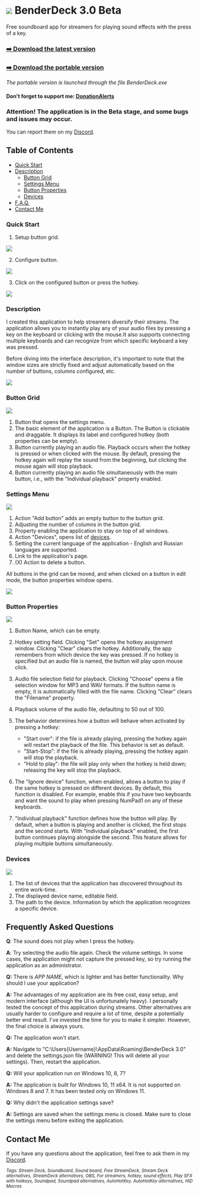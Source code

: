 # ![](/Screenshots/Square44x44Logo.altform-lightunplated_targetsize-32.png) BenderDeck 3.0 Beta
Free soundboard app for streamers for playing sound effects with the press of a key.
### [:arrow_right: Download the latest version](https://github.com/PavlikBender/BenderDeck/releases/download/v3.0.1/BenderDeck301.zip)
### [:arrow_right: Download the portable version](https://github.com/PavlikBender/BenderDeck/releases/download/v3.0.1/BenderDeck301Portable.zip)

*The portable version is launched through the file BenderDeck.exe*

#### Don't forget to support me: [DonationAlerts](https://www.donationalerts.com/r/pavlikbender) 

### **Attention!** The application is in the Beta stage, and some bugs and issues may occur.

You can report them on my [Discord](https://discord.com/invite/gaVrv6k).

## Table of Contents
- [Quick Start](#quick-start)
- [Description](#description)
  - [Button Grid](#button-grid)
  - [Settings Menu](#settings-menu)
  - [Button Properties](#button-properties)
  - [Devices](#devices)
- [F.A.Q.](#frequently-asked-questions)
- [Contact Me](#contact-me)

### Quick Start
1. Setup button grid.

![](/Screenshots/QS1En.gif)

2. Configure button.

![](/Screenshots/QS2En.gif)

3. Click on the configured button or press the hotkey.

![](/Screenshots/QS3.gif)

### Description

I created this application to help streamers diversify their streams. The application allows you to instantly play any of your audio files by pressing a key on the keyboard or clicking with the mouse.It also supports connecting multiple keyboards and can recognize from which specific keyboard a key was pressed.

Before diving into the interface description, it's important to note that the window sizes are strictly fixed and adjust automatically based on the number of buttons, columns configured, etc.

![](/Screenshots/Resizability.gif)

### Button Grid
![](/Screenshots/ButtonGrid.png)

1. Button that opens the settings menu.
2. The basic element of the application is a Button. The Button is clickable and draggable. It displays its label and configured hotkey (both properties can be empty).
3. Button currently playing an audio file. Playback occurs when the hotkey is pressed or when clicked with the mouse. By default, pressing the hotkey again will replay the sound from the beginning, but clicking the mouse again will stop playback.
5. Button currently playing an audio file simultaneously with the main button, i.e., with the "Individual playback" property enabled.

### Settings Menu
![](/Screenshots/MenuEn.png)

1. Action "Add button" adds an empty button to the button grid.
2. Adjusting the number of columns in the button grid.
3. Property enabling the application to stay on top of all windows.
4. Action "Devices", opens list of [devices](#devices).
5. Setting the current language of the application - English and Russian languages are supported.
6. Link to the application's page.
7. (X) Action to delete a button.

All buttons in the grid can be moved, and when clicked on a button in edit mode, the button properties window opens.

![](/Screenshots/Moving.gif)

### Button Properties
![](/Screenshots/ButtonEn.png)

1. Button Name, which can be empty.
2. Hotkey setting field. Clicking "Set" opens the hotkey assignment window. Clicking "Clear" clears the hotkey. Additionally, the app remembers from which device the key was pressed. If no hotkey is specified but an audio file is named, the button will play upon mouse click.
3. Audio file selection field for playback. Clicking "Choose" opens a file selection window for MP3 and WAV formats. If the button name is empty, it is automatically filled with the file name. Clicking "Clear" clears the "Filename" property.
4. Playback volume of the audio file, defaulting to 50 out of 100.
5. The behavior determines how a button will behave when activated by pressing a hotkey:
   - "Start over": if the file is already playing, pressing the hotkey again will restart the playback of the file. This behavior is set as default.
   - "Start-Stop": if the file is already playing, pressing the hotkey again will stop the playback.
   - "Hold to play": the file will play only when the hotkey is held down; releasing the key will stop the playback.

6. The "Ignore device" function, when enabled, allows a button to play if the same hotkey is pressed on different devices. By default, this function is disabled. For example, enable this if you have two keyboards and want the sound to play when pressing NumPad1 on any of these keyboards.
7. "Individual playback" function defines how the button will play. By default, when a button is playing and another is clicked, the first stops and the second starts. With "Individual playback" enabled, the first button continues playing alongside the second. This feature allows for playing multiple buttons simultaneously.

### Devices
![](/Screenshots/DevicesEn.png)

1. The list of devices that the application has discovered throughout its entire work-time.
2. The displayed device name, editable field.
3. The path to the device. Information by which the application recognizes a specific device.

## Frequently Asked Questions

**Q**: The sound does not play when I press the hotkey.

**A**: Try selecting the audio file again. Check the volume settings. In some cases, the application might not capture the pressed key, so try running the application as an administrator.

**Q:** There is *APP NAME*, which is lighter and has better functionality. Why should I use your application?

**A:** The advantages of my application are its free cost, easy setup, and modern interface (although the UI is unfortunately heavy). I personally tested the concept of this application during streams. Other alternatives are usually harder to configure and require a lot of time, despite a potentially better end result. I've invested the time for you to make it simpler. However, the final choice is always yours.

**Q:** The application won't start.

**A:** Navigate to "C:\Users\{Username}\AppData\Roaming\BenderDeck 3.0" and delete the settings.json file (WARNING! This will delete all your settings). Then, restart the application.

**Q:** Will your application run on Windows 10, 8, 7?

**A:** The application is built for Windows 10, 11 x64. It is not supported on Windows 8 and 7. It has been tested only on Windows 11.

**Q:** Why didn't the application settings save?

**A:** Settings are saved when the settings menu is closed. Make sure to close the settings menu before exiting the application.

## Contact Me
If you have any questions about the application, feel free to ask them in my [Discord](https://discord.com/invite/gaVrv6k).

<sub>*Tags: Stream Deck, Soundboard, Sound board, Free StreamDeck, Stream Deck alternatives, StreamDeck alternatives, OBS, For streamers, hotkey, sound effects, Play SFX with hotkeys, Soundpad, Soundpad alternatives, AutoHotKey, AutoHotKey alternatives, HID Macros*</sub>
